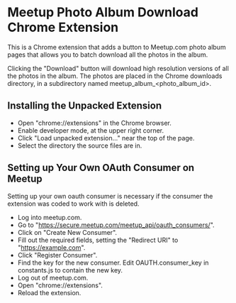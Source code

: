 Meetup Photo Album Download Chrome Extension
=====

This is a Chrome extension that adds a button to Meetup.com photo
album pages that allows you to batch download all the photos in the
album.

Clicking the "Download" button will download high resolution versions
of all the photos in the album. The photos are placed in the Chrome
downloads directory, in a subdirectory named meetup_album_<photo_album_id>.

Installing the Unpacked Extension
-----

- Open "chrome://extensions" in the Chrome browser.
- Enable developer mode, at the upper right corner.
- Click "Load unpacked extension..." near the top of the page.
- Select the directory the source files are in.

Setting up Your Own OAuth Consumer on Meetup
-----

Setting up your own oauth consumer is necessary if the consumer
the extension was coded to work with is deleted.

- Log into meetup.com.
- Go to "https://secure.meetup.com/meetup_api/oauth_consumers/".
- Click on "Create New Consumer".
- Fill out the required fields, setting the "Redirect URI" to "https://example.com".
- Click "Register Consumer".
- Find the key for the new consumer. Edit OAUTH.consumer_key in constants.js to contain the new key.
- Log out of meetup.com.
- Open "chrome://extensions".
- Reload the extension.
